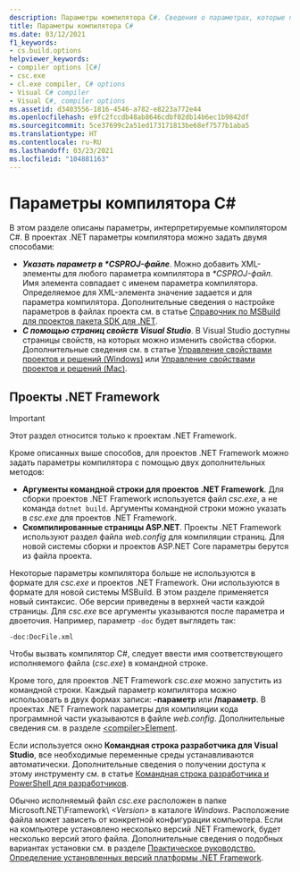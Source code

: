 ```yaml
---
description: Параметры компилятора C#. Сведения о параметрах, которые позволяют управлять поведением компилятора C#.
title: Параметры компилятора C#
ms.date: 03/12/2021
f1_keywords:
- cs.build.options
helpviewer_keywords:
- compiler options [C#]
- csc.exe
- cl.exe compiler, C# options
- Visual C# compiler
- Visual C#, compiler options
ms.assetid: d3403556-1816-4546-a782-e8223a772e44
ms.openlocfilehash: e9fc2fccdb48ab8646cdbf02db14b6ec1b9842df
ms.sourcegitcommit: 5ce37699c2a51ed173171813be68ef7577b1aba5
ms.translationtype: HT
ms.contentlocale: ru-RU
ms.lasthandoff: 03/23/2021
ms.locfileid: "104881163"
---
```

# <a name="c-compiler-options"></a>Параметры компилятора C#

В этом разделе описаны параметры, интерпретируемые компилятором C#. В проектах .NET параметры компилятора можно задать двумя способами:

- ***Указать параметр в \*CSPROJ-файле***. Можно добавить XML-элементы для любого параметра компилятора в *\*CSPROJ-файл*. Имя элемента совпадает с именем параметра компилятора. Определяемое для XML-элемента значение задается и для параметра компилятора. Дополнительные сведения о настройке параметров в файлах проекта см. в статье [Справочник по MSBuild для проектов пакета SDK для .NET](../../../core/project-sdk/msbuild-props.md).
- ***С помощью страниц свойств Visual Studio***. В Visual Studio доступны страницы свойств, на которых можно изменить свойства сборки. Дополнительные сведения см. в статье [Управление свойствами проектов и решений (Windows)](/visualstudio/ide/managing-project-and-solution-properties#c-visual-basic-and-f-projects) или [Управление свойствами проектов и решений (Mac)](/visualstudio/mac/managing-solutions-and-project-properties).

## <a name="net-framework-projects"></a>Проекты .NET Framework

> [!IMPORTANT]
> Этот раздел относится только к проектам .NET Framework.

Кроме описанных выше способов, для проектов .NET Framework можно задать параметры компилятора с помощью двух дополнительных методов:

- **Аргументы командной строки для проектов .NET Framework**. Для сборки проектов .NET Framework используется файл *csc.exe*, а не команда `dotnet build`. Аргументы командной строки можно указать в *csc.exe* для проектов .NET Framework.
- **Скомпилированные страницы ASP.NET**. Проекты .NET Framework используют раздел файла *web.config* для компиляции страниц. Для новой системы сборки и проектов ASP.NET Core параметры берутся из файла проекта.

Некоторые параметры компилятора больше не используются в формате для *csc.exe* и проектов .NET Framework. Они используются в формате для новой системы MSBuild. В этом разделе применяется новый синтаксис. Обе версии приведены в верхней части каждой страницы. Для *csc.exe* все аргументы указываются после параметра и двоеточия. Например, параметр `-doc` будет выглядеть так:

```console
-doc:DocFile.xml
```

Чтобы вызвать компилятор C#, следует ввести имя соответствующего исполняемого файла (*csc.exe*) в командной строке.

Кроме того, для проектов .NET Framework *csc.exe* можно запустить из командной строки. Каждый параметр компилятора можно использовать в двух формах записи: **-параметр** или **/параметр**. В проектах .NET Framework параметры для компиляции кода программной части указываются в файле *web.config*. Дополнительные сведения см. в разделе [\<compiler>Element](../../../framework/configure-apps/file-schema/compiler/compiler-element.md).

Если используется окно **Командная строка разработчика для Visual Studio**, все необходимые переменные среды устанавливаются автоматически. Дополнительные сведения о получении доступа к этому инструменту см. в статье [Командная строка разработчика и PowerShell для разработчиков](/visualstudio/ide/reference/command-prompt-powershell).

Обычно исполняемый файл *csc.exe* расположен в папке Microsoft.NET\Framework\\ *\<Version>* в каталоге *Windows*. Расположение файла может зависеть от конкретной конфигурации компьютера. Если на компьютере установлено несколько версий .NET Framework, будет несколько версий этого файла. Дополнительные сведения о подобных вариантах установки см. в разделе [Практическое руководство. Определение установленных версий платформы .NET Framework](../../../framework/migration-guide/how-to-determine-which-versions-are-installed.md).
